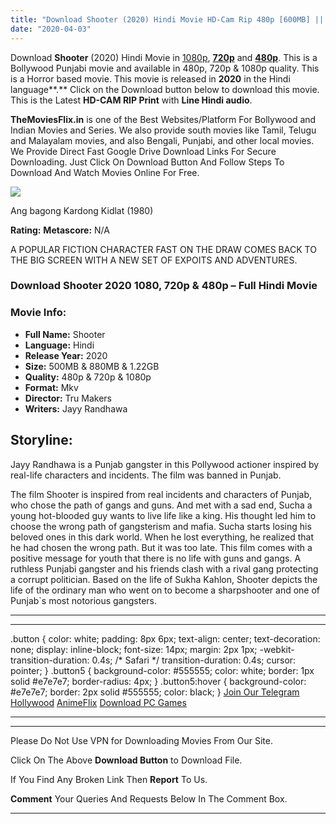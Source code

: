 ```yaml
---
title: "Download Shooter (2020) Hindi Movie HD-Cam Rip 480p [600MB] || 720p [880MB] || 1080p [1.22GB]"
date: "2020-04-03"
---
```


Download **Shooter** (2020) Hindi Movie in [1080p](https://1moviesflix.com/1080p-movies/), [**720p**](https://1moviesflix.com/720p-movies/) and **[480p](https://1moviesflix.com/480p-movies/)**. This is a Bollywood Punjabi movie and available in 480p, 720p & 1080p quality. This is a Horror based movie. This movie is released in **2020** in the Hindi language**.** Click on the Download button below to download this movie. This is the Latest **HD-CAM RIP Print** with **Line Hindi audio**.

**TheMoviesFlix.in** is one of the Best Websites/Platform For Bollywood and Indian Movies and Series. We also provide south movies like Tamil, Telugu and Malayalam movies, and also Bengali, Punjabi, and other local movies. We Provide Direct Fast Google Drive Download Links For Secure Downloading. Just Click On Download Button And Follow Steps To Download And Watch Movies Online For Free.

[![](https://m.media-amazon.com/images/M/MV5BM2U3MmI1OTYtNjgzZS00NjIyLWEzZDEtZDkwN2FiOTczYTgwXkEyXkFqcGdeQXVyMTIyODIwNDc0._V1_SX300.jpg)](https://www.imdb.com/title/tt1174948/ "Ang bagong Kardong Kidlat")

Ang bagong Kardong Kidlat (1980)

**Rating:** **Metascore:** N/A

A POPULAR FICTION CHARACTER FAST ON THE DRAW COMES BACK TO THE BIG SCREEN WITH A NEW SET OF EXPOITS AND ADVENTURES.

### Download **Shooter** 2020 1080, 720p & 480p – Full Hindi Movie

### Movie Info:

- **Full Name:** Shooter
- **Language:** Hindi
- **Release Year:** 2020
- **Size:** 500MB & 880MB & 1.22GB
- **Quality:** 480p & 720p & 1080p
- **Format:** Mkv
- **Director:** Tru Makers
- **Writers:** Jayy Randhawa

## Storyline:

Jayy Randhawa is a Punjab gangster in this Pollywood actioner inspired by real-life characters and incidents. The film was banned in Punjab.

The film Shooter is inspired from real incidents and characters of Punjab, who chose the path of gangs and guns. And met with a sad end, Sucha a young hot-blooded guy wants to live life like a king. His thought led him to choose the wrong path of gangsterism and mafia. Sucha starts losing his beloved ones in this dark world. When he lost everything, he realized that he had chosen the wrong path. But it was too late. This film comes with a positive message for youth that there is no life with guns and gangs. A ruthless Punjabi gangster and his friends clash with a rival gang protecting a corrupt politician. Based on the life of Sukha Kahlon, Shooter depicts the life of the ordinary man who went on to become a sharpshooter and one of Punjab\`s most notorious gangsters.

* * *

* * *

.button { color: white; padding: 8px 6px; text-align: center; text-decoration: none; display: inline-block; font-size: 14px; margin: 2px 1px; -webkit-transition-duration: 0.4s; /\* Safari \*/ transition-duration: 0.4s; cursor: pointer; } .button5 { background-color: #555555; color: white; border: 1px solid #e7e7e7; border-radius: 4px; } .button5:hover { background-color: #e7e7e7; border: 2px solid #555555; color: black; } [Join Our Telegram](http://gdrivepro.xyz/join.php) [Hollywood](https://moviesverse.com/) [AnimeFlix](https://animeflix.in/) [Download PC Games](https://gamesflix.net/)  

* * *

* * *

  

Please Do Not Use VPN for Downloading Movies From Our Site.

Click On The Above **Download Button** to Download File.

If You Find Any Broken Link Then **Report** To Us.

**Comment** Your Queries And Requests Below In The Comment Box.

* * *
